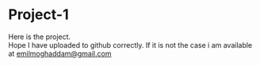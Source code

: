 # Project-1
Here is the project.  
Hope I have uploaded to github correctly. 
If it is not the case i am available at emilmoghaddam@gmail.com
